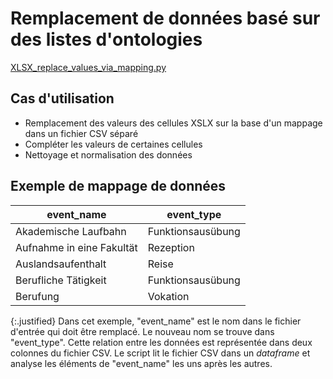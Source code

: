 # Remplacement de données basé sur des listes d'ontologies

[XLSX_replace_values_via_mapping.py](https://github.com/ieg-dhr/DigiKAR/blob/main/XLSX_replace_values_via_mapping.py)

## Cas d'utilisation

- Remplacement des valeurs des cellules XSLX sur la base d'un mappage dans un fichier CSV séparé
- Compléter les valeurs de certaines cellules
- Nettoyage et normalisation des données

## Exemple de mappage de données

| event_name                | event_type        |
| ------------------------- | ----------------- |
| Akademische Laufbahn      | Funktionsausübung |
| Aufnahme in eine Fakultät | Rezeption         |
| Auslandsaufenthalt        | Reise             |
| Berufliche Tätigkeit      | Funktionsausübung |
| Berufung                  | Vokation          |

{:.justified}
Dans cet exemple, "event_name" est le nom dans le fichier d'entrée qui doit être remplacé. Le nouveau nom se trouve dans "event_type".
Cette relation entre les données est représentée dans deux colonnes du fichier CSV.
Le script lit le fichier CSV dans un _dataframe_ et analyse les éléments de "event_name" les uns après les autres.
